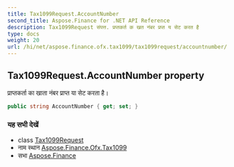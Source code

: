 ```yaml
---
title: Tax1099Request.AccountNumber
second_title: Aspose.Finance for .NET API Reference
description: Tax1099Request संपत्त. प्रप्तकर्त क खत नंबर प्रप्त य सेट करत है
type: docs
weight: 20
url: /hi/net/aspose.finance.ofx.tax1099/tax1099request/accountnumber/
---
```

## Tax1099Request.AccountNumber property

प्राप्तकर्ता का खाता नंबर प्राप्त या सेट करता है।

```csharp
public string AccountNumber { get; set; }
```

### यह सभी देखें

* class [Tax1099Request](../)
* नाम स्थान [Aspose.Finance.Ofx.Tax1099](../../tax1099request/)
* सभा [Aspose.Finance](../../../)


